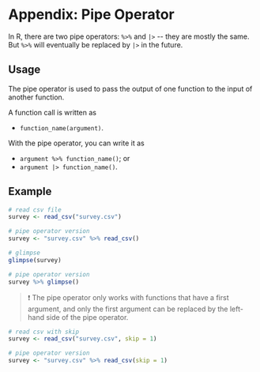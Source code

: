 # Appendix: Pipe Operator

In R, there are two pipe operators: `%>%` and `|>` -- they are mostly the same. But `%>%` will eventually be replaced by `|>` in the future. 

## Usage

The pipe operator is used to pass the output of one function to the input of another function. 

A function call is written as 

  -  `function_name(argument)`. 
  
With the pipe operator, you can write it as

  -  `argument %>% function_name()`; or
  -  `argument |> function_name()`.


## Example

```r
# read csv file
survey <- read_csv("survey.csv")

# pipe operator version
survey <- "survey.csv" %>% read_csv()
```

```r
# glimpse
glimpse(survey)  

# pipe operator version
survey %>% glimpse()
```


> :exclamation: The pipe operator only works with functions that have a first argument, and only the first argument can be replaced by the left-hand side of the pipe operator.


```r
# read csv with skip  
survey <- read_csv("survey.csv", skip = 1)  

# pipe operator version
survey <- "survey.csv" %>% read_csv(skip = 1)
```